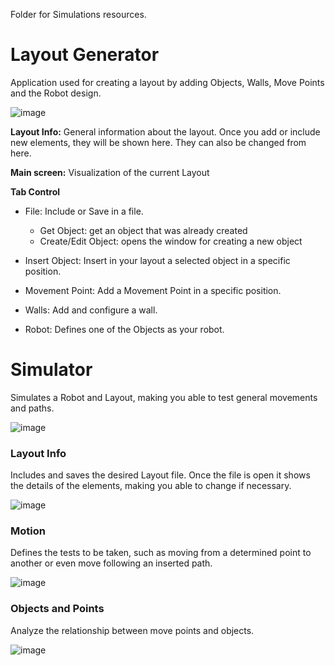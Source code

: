 Folder for Simulations resources.

# Layout Generator
Application used for creating a layout by adding Objects, Walls, Move Points and the Robot design.


![image](https://github.com/FelipeFerreira13/Mobile_Robotics_Solutions_original/assets/103584400/b9acae7a-ff60-41f6-b050-78f6abf3b249)

**Layout Info:** General information about the layout. Once you add or include new elements, they will be shown here. They can also be changed from here.

**Main screen:** Visualization of the current Layout

**Tab Control**
- File: Include or Save in a file.
  - Get Object: get an object that was already created
  - Create/Edit Object: opens the window for creating a new object

- Insert Object: Insert in your layout a selected object in a specific position.

- Movement Point: Add a Movement Point in a specific position.

- Walls: Add and configure a wall.

- Robot: Defines one of the Objects as your robot.

# Simulator
Simulates a Robot and Layout, making you able to test general movements and paths.

![image](https://github.com/FelipeFerreira13/Mobile_Robotics_Solutions_original/assets/103584400/eebb2e5a-82ad-402f-a344-7b18463c9594)

### Layout Info
Includes and saves the desired Layout file.
Once the file is open it shows the details of the elements, making you able to change if necessary.

![image](https://github.com/FelipeFerreira13/Mobile_Robotics_Solutions_original/assets/103584400/9b1d57e8-5134-4c30-b7ef-7c8a13e544e0)

### Motion
Defines the tests to be taken, such as moving from a determined point to another or even move following an inserted path.

![image](https://github.com/FelipeFerreira13/Mobile_Robotics_Solutions_original/assets/103584400/7bbde591-26f6-41e5-8657-b00372149062)

### Objects and Points
Analyze the relationship between move points and objects.

![image](https://github.com/FelipeFerreira13/Mobile_Robotics_Solutions_original/assets/103584400/fa1d7d82-b9d7-4e3d-939c-92c4cf188c18)

